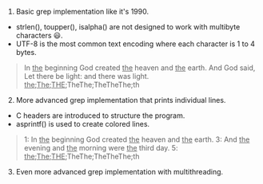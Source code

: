 1) Basic grep implementation like it's 1990.
* strlen(), toupper(), isalpha() are not designed to work with multibyte characters 😃️.
* UTF-8 is the most common text encoding where each character is 1 to 4 bytes.
> In <ins>the</ins> beginning God created <ins>the</ins> heaven and <ins>the</ins> earth.
> And God said, Let there be light: and there was light.
> <ins>the</ins>;<ins>The</ins>;<ins>THE</ins>;TheThe;TheTheThe;th

2) More advanced grep implementation that prints individual lines.
* C headers are introduced to structure the program.
* asprintf() is used to create colored lines.
> 1: In <ins>the</ins> beginning God created <ins>the</ins> heaven and <ins>the</ins> earth.
> 3: And <ins>the</ins> evening and <ins>the</ins> morning were <ins>the</ins> third day.
> 5: <ins>the</ins>;<ins>The</ins>;<ins>THE</ins>;TheThe;TheTheThe;th

3) Even more advanced grep implementation with multithreading.
